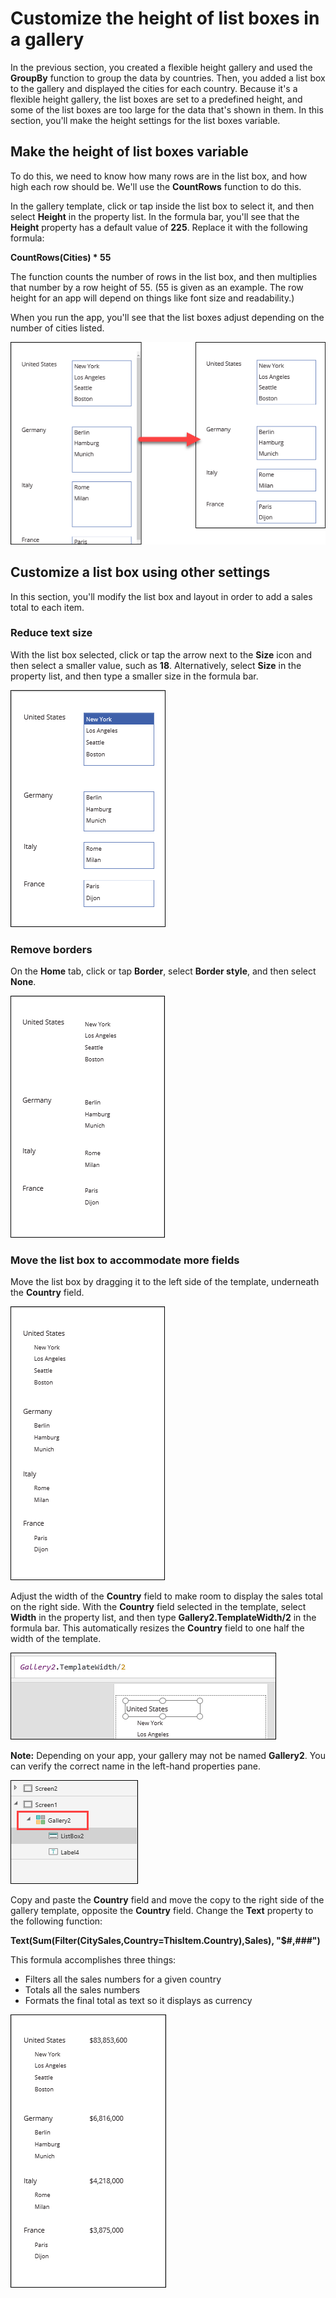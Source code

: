 <properties
   pageTitle="Customize the height of list boxes in a gallery | Microsoft PowerApps"
   description="Make the height of list boxes in a gallery variable using a function"
   services=""
   suite="powerapps"
   documentationCenter="na"
   authors="v-subohe"
   manager="anneta"
   editor=""
   tags=""/>

<tags
   ms.service="powerapps"
   ms.devlang="na"
   ms.topic="get-started-article"
   ms.tgt_pltfrm="na"
   ms.workload="na"
   ms.date="06/05/2017"
   ms.author="v-subohe"/>

# Customize the height of list boxes in a gallery
In the previous section, you created a flexible height gallery and used the **GroupBy** function to group the data by countries. Then, you added a list box to the gallery and displayed the cities for each country. Because it's a flexible height gallery, the list boxes are set to a predefined height, and some of the list boxes are too large for the data that's shown in them. In this section, you'll make the height settings for the list boxes variable.

## Make the height of list boxes variable

To do this, we need to know how many rows are in the list box, and how high each row should be. We'll use the **CountRows** function to do this. 

In the gallery template, click or tap inside the list box to select it, and then select **Height** in the property list. In the formula bar, you'll see that the **Height** property has a default value of **225**.  Replace it with the following formula:

**CountRows(Cities) * 55**

The function counts the number of rows in the list box, and then multiplies that number by a row height of 55. (55 is given as an example. The row height for an app will depend on things like font size and readability.)

When you run the app, you'll see that the list boxes adjust depending on the number of cities listed.

![Variable height list box](./media/learning-customize-listbox-height/variable-listbox.png)

## Customize a list box using other settings

In this section, you'll modify the list box and layout in order to add a sales total to each item. 

### Reduce text size
With the list box selected, click or tap the arrow next to the **Size** icon and then select a smaller value, such as **18**. Alternatively, select **Size** in the property list, and then type a smaller size in the formula bar.

![Reduce font](./media/learning-customize-listbox-height/reduce-font.png)

### Remove borders
On the **Home** tab, click or tap **Border**, select **Border style**, and then select **None**.

![Remove border](./media/learning-customize-listbox-height/remove-border.png)

### Move the list box to accommodate more fields
Move the list box by dragging it to the left side of the template, underneath the **Country** field.

![Move listbox](./media/learning-customize-listbox-height/move-listbox.png)

Adjust the width of the **Country** field to make room to display the sales total on the right side. With the **Country** field selected in the template, select **Width** in the property list, and then type **Gallery2.TemplateWidth/2** in the formula bar. This automatically resizes the **Country** field to one half the width of the template.

![Reduce width](./media/learning-customize-listbox-height/half-width.png) 

**Note:** Depending on your app, your gallery may not be named **Gallery2**. You can verify the correct name in the left-hand properties pane. 

![Gallery name](./media/learning-customize-listbox-height/gallery-name.png)

Copy and paste the **Country** field and move the copy to the right side of the gallery template, opposite the **Country** field. Change the **Text** property to the following function:

**Text(Sum(Filter(CitySales,Country=ThisItem.Country),Sales), "$#,###")**

This formula accomplishes three things:

- Filters all the sales numbers for a given country
- Totals all the sales numbers
- Formats the final total as text so it displays as currency

![Final screen](./media/learning-customize-listbox-height/final-display.png)

